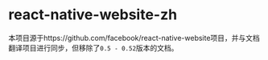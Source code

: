 # react-native-website-zh
本项目源于https://github.com/facebook/react-native-website项目，并与文档翻译项目进行同步，但移除了`0.5 - 0.52`版本的文档。
